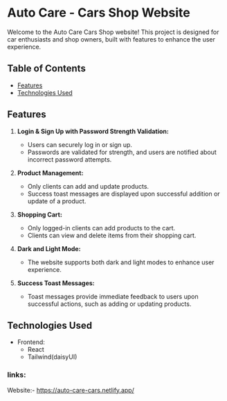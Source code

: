 # Auto Care - Cars Shop Website

Welcome to the Auto Care Cars Shop website! This project is designed for car enthusiasts and shop owners, built with features to enhance the user experience.

## Table of Contents

- [Features](#features)
- [Technologies Used](#technologies-used)


## Features

1. **Login & Sign Up with Password Strength Validation:**
   - Users can securely log in or sign up.
   - Passwords are validated for strength, and users are notified about incorrect password attempts.

2. **Product Management:**
   - Only clients can add and update products.
   - Success toast messages are displayed upon successful addition or update of a product.

3. **Shopping Cart:**
   - Only logged-in clients can add products to the cart.
   - Clients can view and delete items from their shopping cart.

4. **Dark and Light Mode:**
   - The website supports both dark and light modes to enhance user experience.

5. **Success Toast Messages:**
   - Toast messages provide immediate feedback to users upon successful actions, such as adding or updating products.

## Technologies Used

- Frontend:
  - React
  - Tailwind(daisyUI)






### links:
Website:- https://auto-care-cars.netlify.app/
